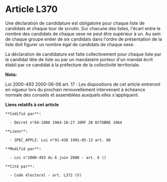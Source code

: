 # Article L370

Une déclaration de candidature est obligatoire pour chaque liste de candidats et chaque tour de scrutin. Sur chacune des
listes, l'écart entre le nombre des candidats de chaque sexe ne peut être supérieur à un. Au sein de chaque groupe entier de
six candidats dans l'ordre de présentation de la liste doit figurer un nombre égal de candidats de chaque sexe.

La déclaration de candidature est faite collectivement pour chaque liste par le candidat tête de liste ou par un mandataire
porteur d'un mandat écrit établi par ce candidat à la préfecture de la collectivité territoriale.

**Nota:**

Loi 2000-493 2000-06-06 art. 17 : Les dispositions de cet article entreront en vigueur lors du prochain renouvellement
intervenant à échéance normale des conseils et assemblées auxquels elles s'appliquent.

**Liens relatifs à cet article**

	**Codifié par**:

	  - Décret n°64-1086 1964-10-27 JORF 28 OCTOBRE 1964

	**Liens**:

	  - SPEC_APPLI: Loi n°91-428 1991-05-13 art. 86

	**Modifié par**:

	  - Loi n°2000-493 du 6 juin 2000 - art. 6 ()

	**Cité par**:

	  - Code électoral - art. L372 (V)
